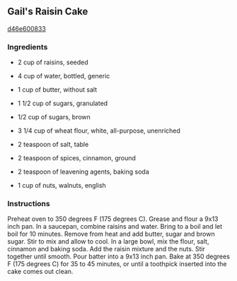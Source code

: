 ## Gail's Raisin Cake

[d46e600833](http://allrecipes.com/recipe/gails-raisin-cake/)

### Ingredients

 - 2 cup of raisins, seeded

 - 4 cup of water, bottled, generic

 - 1 cup of butter, without salt

 - 1 1/2 cup of sugars, granulated

 - 1/2 cup of sugars, brown

 - 3 1/4 cup of wheat flour, white, all-purpose, unenriched

 - 2 teaspoon of salt, table

 - 2 teaspoon of spices, cinnamon, ground

 - 2 teaspoon of leavening agents, baking soda

 - 1 cup of nuts, walnuts, english

### Instructions

Preheat oven to 350 degrees F (175 degrees C). Grease and flour a 9x13 inch pan. In a saucepan, combine raisins and water. Bring to a boil and let boil for 10 minutes. Remove from heat and add butter, sugar and brown sugar. Stir to mix and allow to cool. In a large bowl, mix the flour, salt, cinnamon and baking soda. Add the raisin mixture and the nuts. Stir together until smooth. Pour batter into a 9x13 inch pan. Bake at 350 degrees F (175 degrees C) for 35 to 45 minutes, or until a toothpick inserted into the cake comes out clean.